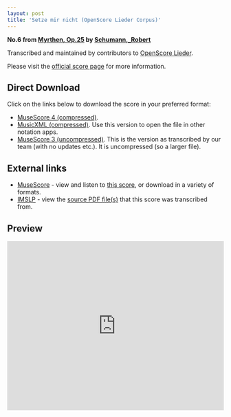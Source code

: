 ```yaml
---
layout: post
title: 'Setze mir nicht (OpenScore Lieder Corpus)'
---
```


__No.6 from [Myrthen, Op.25](https://fourscoreandmore.org/openscore/lieder/Schumann%2C_Robert/Myrthen%2C_Op.25/) by [Schumann,_Robert](https://fourscoreandmore.org/openscore/lieder/Schumann%2C_Robert)__

Transcribed and maintained by contributors to [OpenScore Lieder].

Please visit the [official score page] for more information.

[official score page]: https://musescore.com/openscore-lieder-corpus/scores/6909785
[OpenScore Lieder]: https://musescore.com/openscore-lieder-corpus

## Direct Download

Click on the links below to download the score in your preferred format:
- [MuseScore 4 (compressed)](https://fourscoreandmore.org/openscore/lieder/Schumann%2C_Robert/Myrthen%2C_Op.25/06_Setze_mir_nicht.mscz).
- [MusicXML (compressed)](https://fourscoreandmore.org/openscore/lieder/Schumann%2C_Robert/Myrthen%2C_Op.25/06_Setze_mir_nicht.mxl). Use this version to open the file in other notation apps.
- [MuseScore 3 (uncompressed)](https://raw.githubusercontent.com/OpenScore/Lieder/refs/heads/main/scores/Schumann%2C_Robert/Myrthen%2C_Op.25/06_Setze_mir_nicht/lc6909785.mscx). This is the version as transcribed by our team (with no updates etc.). It is uncompressed (so a larger file).

## External links

- [MuseScore] - view and listen to [this score][MuseScore], or download in a variety of formats.
- [IMSLP] - view the [source PDF file(s)][IMSLP] that this score was transcribed from.

[MuseScore]: https://musescore.com/score/6909785
[IMSLP]: https://imslp.org/wiki/Special:ReverseLookup/270905

## Preview

<iframe width="100%" height="394" src="https://musescore.com/openscore-lieder-corpus/scores/6909785/embed" frameborder="0" allowfullscreen allow="autoplay; fullscreen"></iframe>
